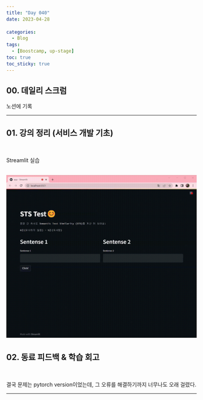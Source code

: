 ```yaml
---
title: "Day 040"
date: 2023-04-28

categories:
  - Blog
tags:
  - [Boostcamp, up-stage]
toc: true
toc_sticky: true
---
```


## 00. 데일리 스크럼  
노션에 기록  




---

## 01. 강의 정리 (서비스 개발 기초)  
&emsp;

Streamlit 실습

![800x400](\assets\STS.gif "Large example image")
---


## 02. 동료 피드백 & 학습 회고  
&emsp;   

결국 문제는 pytorch version이었는데, 그 오류를 해결하기까지 너무나도 오래 걸렸다.


  
---  

